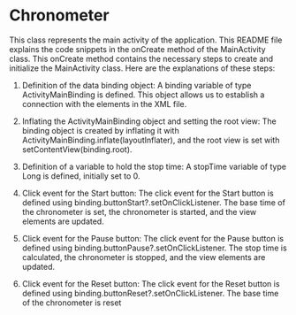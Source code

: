 # Chronometer
This class represents the main activity of the application. This README file explains the code snippets in the onCreate method of the MainActivity class.
This onCreate method contains the necessary steps to create and initialize the MainActivity class. Here are the explanations of these steps:

1. Definition of the data binding object: A binding variable of type ActivityMainBinding is defined. This object allows us to establish a connection with the elements in the XML file.

2. Inflating the ActivityMainBinding object and setting the root view: The binding object is created by inflating it with ActivityMainBinding.inflate(layoutInflater), and the root view is set with setContentView(binding.root).

3. Definition of a variable to hold the stop time: A stopTime variable of type Long is defined, initially set to 0.

4. Click event for the Start button: The click event for the Start button is defined using binding.buttonStart?.setOnClickListener. The base time of the chronometer is set, the chronometer is started, and the view elements are updated.

5. Click event for the Pause button: The click event for the Pause button is defined using binding.buttonPause?.setOnClickListener. The stop time is calculated, the chronometer is stopped, and the view elements are updated.

6. Click event for the Reset button: The click event for the Reset button is defined using binding.buttonReset?.setOnClickListener. The base time of the chronometer is reset
